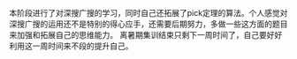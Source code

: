 本阶段进行了对深搜广搜的学习，同时自己还拓展了pick定理的算法。个人感觉对深搜广搜的运用还不是特别的得心应手，还需要后期努力，多做一些这方面的题目来加强和拓展自己的思维能力。
离暑期集训结束只剩下一周时间了，自己要好好利用这一周时间来不段的提升自己。

